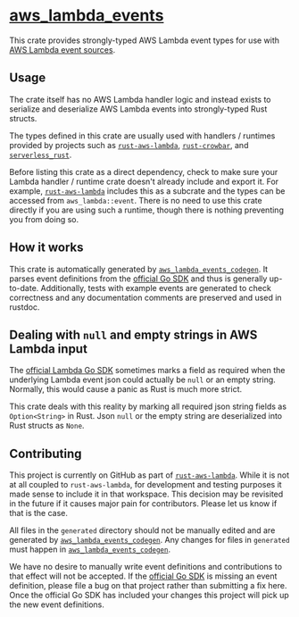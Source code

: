 # [aws_lambda_events](https://github.com/srijs/rust-aws-lambda/tree/master/aws_lambda_events)

This crate provides strongly-typed AWS Lambda event types for use with [AWS Lambda event sources](https://docs.aws.amazon.com/lambda/latest/dg/invoking-lambda-function.html).

## Usage

The crate itself has no AWS Lambda handler logic and instead exists to serialize
and deserialize AWS Lambda events into strongly-typed Rust structs.

The types
defined in this crate are usually used with handlers / runtimes provided by
projects such as [`rust-aws-lambda`](https://github.com/srijs/rust-aws-lambda),
[`rust-crowbar`](https://github.com/ilianaw/rust-crowbar), and [`serverless_rust`](https://github.com/softprops/serverless-rust).

Before listing this crate as a direct dependency, check to make sure your Lambda handler / runtime crate doesn't already include and export it. For example, [`rust-aws-lambda`](https://github.com/srijs/rust-aws-lambda) includes this as a subcrate and the types can be accessed from `aws_lambda::event`. There is no need to use this crate directly if you are using such a runtime, though there is nothing preventing you from doing so.

## How it works

This crate is automatically generated by [`aws_lambda_events_codegen`](https://github.com/srijs/rust-aws-lambda/tree/master/aws_lambda_events_codegen). It parses event definitions from the [official Go SDK](https://github.com/aws/aws-lambda-go/tree/master/events) and thus is generally up-to-date. Additionally, tests with example events are generated to check correctness and any documentation comments are preserved and used in rustdoc.

## Dealing with `null` and empty strings in AWS Lambda input

The [official Lambda Go SDK](https://github.com/aws/aws-lambda-go/tree/master/events) sometimes marks a field as required when the underlying Lambda event json could actually be `null` or an empty string. Normally, this would cause a panic as Rust is much more strict.

This crate deals with this reality by marking all required json string fields as `Option<String>` in Rust. Json `null` or the empty string are deserialized into Rust structs as `None`.

## Contributing

This project is currently on GitHub as part of [`rust-aws-lambda`](https://github.com/srijs/rust-aws-lambda/tree/master/aws_lambda_events). While it is not at all coupled to `rust-aws-lambda`, for development and testing purposes it made sense to include it in that workspace. This decision may be revisited in the future if it causes major pain for contributors. Please let us know if that is the case.

All files in the `generated` directory should not be manually edited and are generated by [`aws_lambda_events_codegen`](https://github.com/srijs/rust-aws-lambda/tree/master/aws_lambda_events_codegen). Any changes for files in `generated` must happen in [`aws_lambda_events_codegen`](https://github.com/srijs/rust-aws-lambda/tree/master/aws_lambda_events_codegen).

We have no desire to manually write event definitions and contributions to that effect will not be accepted. If the [official Go SDK](https://github.com/aws/aws-lambda-go/tree/master/events) is missing an event definition, please file a bug on that project rather than submitting a fix here. Once the official Go SDK has included your changes this project will pick up the new event definitions.
